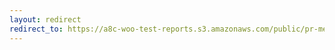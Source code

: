 ```yaml
---
layout: redirect
redirect_to: https://a8c-woo-test-reports.s3.amazonaws.com/public/pr-merge/42937/e2e/index.html
---
```

